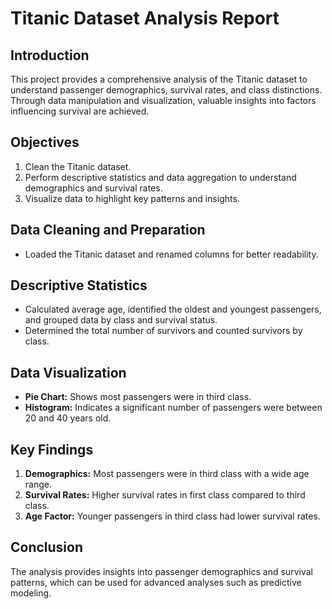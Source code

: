 # Titanic Dataset Analysis Report

## Introduction
This project provides a comprehensive analysis of the Titanic dataset to understand passenger demographics, survival rates, and class distinctions. Through data manipulation and visualization, valuable insights into factors influencing survival are achieved.

## Objectives
1. Clean the Titanic dataset.
2. Perform descriptive statistics and data aggregation to understand demographics and survival rates.
3. Visualize data to highlight key patterns and insights.

## Data Cleaning and Preparation
- Loaded the Titanic dataset and renamed columns for better readability.

## Descriptive Statistics
- Calculated average age, identified the oldest and youngest passengers, and grouped data by class and survival status.
- Determined the total number of survivors and counted survivors by class.

## Data Visualization
- **Pie Chart:** Shows most passengers were in third class.
- **Histogram:** Indicates a significant number of passengers were between 20 and 40 years old.

## Key Findings
1. **Demographics:** Most passengers were in third class with a wide age range.
2. **Survival Rates:** Higher survival rates in first class compared to third class.
3. **Age Factor:** Younger passengers in third class had lower survival rates.

## Conclusion
The analysis provides insights into passenger demographics and survival patterns, which can be used for advanced analyses such as predictive modeling.

